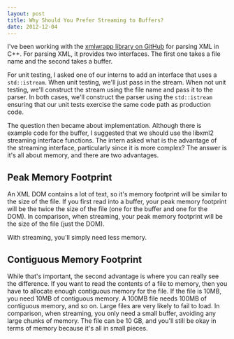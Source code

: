 ```yaml
---
layout: post
title: Why Should You Prefer Streaming to Buffers?
date: 2012-12-04
---
```


I've been working with the [xmlwrapp library on GitHub](https://github.com/vslavik/xmlwrapp) for parsing XML in C++. For parsing XML, it provides two interfaces. The first one takes a file name and the second takes a buffer.

For unit testing, I asked one of our interns to add an interface that uses a `std::istream`. When unit testing, we'll just pass in the stream. When not unit testing, we'll construct the stream using the file name and pass it to the parser. In both cases, we'll construct the parser using the `std::istream` ensuring that our unit tests exercise the same code path as production code.

The question then became about implementation. Although there is example code for the buffer, I suggested that we should use the libxml2 streaming interface functions. The intern asked what is the advantage of the streaming interface, particularly since it is more complex? The answer is it's all about memory, and there are two advantages.

## Peak Memory Footprint

An XML DOM contains a lot of text, so it's memory footprint will be similar to the size of the file. If you first read into a buffer, your peak memory footprint will be the twice the size of the file (one for the buffer and one for the DOM). In comparison, when streaming, your peak memory footprint will be the size of the file (just the DOM).

With streaming, you'll simply need less memory.

## Contiguous Memory Footprint

While that's important, the second advantage is where you can really see the difference. If you want to read the contents of a file to memory, then you have to allocate enough contiguous memory for the file. If the file is 10MB, you need 10MB of contiguous memory. A 100MB file needs 100MB of contiguous memory, and so on. Large files are very likely to fail to load. In comparison, when streaming, you only need a small buffer, avoiding any large chunks of memory. The file can be 10 GB, and you'll still be okay in terms of memory because it's all in small pieces.